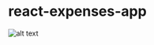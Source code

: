 # react-expenses-app


![alt text](https://i.postimg.cc/FsG35bhm/Screenshot-2022-02-16-at-16-17-09-React-App.png)
